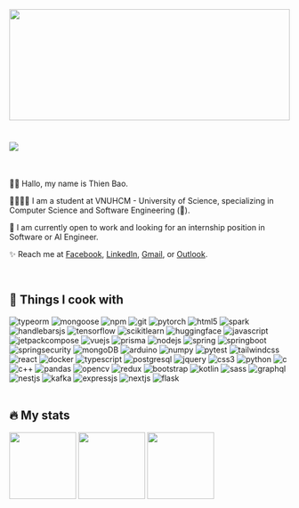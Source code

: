 <div width="100%">
  <img width="100%" height="200px" src="aurora.svg" />
  <h1>
    <img src="https://readme-typing-svg.herokuapp.com?lines=Hello+There+👋;This+is+Thien+Bao+🗣️;Nice+to+meet+you+✨&font=Cascadia+Code&size=30&color=70A5FD" />
  </h1>
</div>

<br />

<div>
  <p>👋🏻 Hallo, my name is Thien Bao.</p>
  <p>🧑🏻‍🦽‍➡️ I am a student at VNUHCM - University of Science, specializing in Computer Science and Software Engineering (🤔).</p>
  <p>🥺 I am currently open to work and looking for an internship position in Software or AI Engineer.</p>
  <p>✨ Reach me at <a href="https://www.facebook.com/thiennbao.204">Facebook</a>, <a href="https://www.linkedin.com/in/thiennbao">LinkedIn</a>, <a href="mailto:thiennbao.204@gmail.com">Gmail</a>, or <a href="mailto:22127032@student.hcmus.edu.vn">Outlook</a>.</p>
</div>

<br />

<div>
  <h2>🍳 Things I cook with</h2>
  <img alt="typeorm" src="https://img.shields.io/badge/-TypeORM-AE2823?style=flat-square&logo=typeorm&logoColor=white" />
  <img alt="mongoose" src="https://img.shields.io/badge/-Mongoose-BB3333?style=flat-square&logo=mongoose&logoColor=white" />
  <img alt="npm" src="https://img.shields.io/badge/npm-CB3837?style=flat-square&logo=npm&logoColor=white" />
  <img alt="git" src="https://img.shields.io/badge/Git-F05032?style=flat-square&logo=git&logoColor=white" />
  <img alt="pytorch" src="https://img.shields.io/badge/PyTorch-EE4C2C.svg?style=flat-square&logo=pytorch&logoColor=white" />
  <img alt="html5" src="https://img.shields.io/badge/HTML5-E34F26?style=flat-square&logo=html5&logoColor=white" />
  <img alt="spark" src="https://img.shields.io/badge/Spark-E25A1C.svg?style=flat-square&logo=apache-spark&logoColor=white" />
  <img alt="handlebarsjs" src="https://img.shields.io/badge/Handlebars.js-F0772B?style=flat-square&logo=handlebars.js&logoColor=white" />
  <img alt="tensorflow" src="https://img.shields.io/badge/TensorFlow-F7801E.svg?style=flat-square&logo=tensorflow&logoColor=white" />
  <img alt="scikitlearn" src="https://img.shields.io/badge/Scikit_learn-F7931E?style=flat-square&logo=scikit-learn&logoColor=white" />
  <img alt="huggingface" src="https://img.shields.io/badge/Hugging%20Face-FFD21E.svg?style=flat-square&logo=huggingface&logoColor=black" />
  <img alt="javascript" src="https://img.shields.io/badge/JavaScript-F7DF1E?style=flat-square&logo=javascript&logoColor=black">
  <img alt="jetpackcompose" src="https://img.shields.io/badge/Jetpack_Compose-2EB76B?style=flat-square&logo=jetpackcompose&logoColor=white" />
  <img alt="vuejs" src="https://img.shields.io/badge/Vue.js-4FC08D?style=flat-square&logo=vue.js&logoColor=white" />
  <img alt="prisma" src="https://img.shields.io/badge/Prisma-10B981?style=flat-square&logo=Prisma&logoColor=white" />
  <img alt="nodejs" src="https://img.shields.io/badge/Node.js-5FA04E?style=flat-square&logo=node.js&logoColor=white" />
  <img alt="spring" src="https://img.shields.io/badge/-Spring-6DB33F?style=flat-square&logo=spring&logoColor=white" />
  <img alt="springboot" src="https://img.shields.io/badge/-Spring%20Boot-6DB33F?style=flat-square&logo=springboot&logoColor=white" />
  <img alt="springsecurity" src="https://img.shields.io/badge/-Spring%20Security-6DB33F?style=flat-square&logo=springsecurity&logoColor=white" />
  <img alt="mongoDB" src="https://img.shields.io/badge/-MongoDB-47A248?style=flat-square&logo=mongodb&logoColor=white" />
  <img alt="arduino" src="https://img.shields.io/badge/Arduino-00878F?style=flat-square&logo=arduino&logoColor=white" />
  <img alt="numpy" src="https://img.shields.io/badge/NumPy-0080B0.svg?style=flat-square&logo=numpy&logoColor=white" />
  <img alt="pytest" src="https://img.shields.io/badge/-Pytest-0A9EDC?style=flat-square&logo=pytest&logoColor=white" />
  <img alt="tailwindcss" src="https://img.shields.io/badge/Tailwind_CSS-06B6D4?style=flat-square&logo=tailwindcss&logoColor=white" />
  <img alt="react" src="https://img.shields.io/badge/React-45B8D8?style=flat-square&logo=react&logoColor=white" />
  <img alt="docker" src="https://img.shields.io/badge/Docker-2496ED?style=flat-square&logo=docker&logoColor=white" />
  <img alt="typescript" src="https://img.shields.io/badge/TypeScript-3178C6?style=flat-square&logo=typescript&logoColor=white" />
  <img alt="postgresql" src="https://img.shields.io/badge/PostgreSQL-4169E1?style=flat-square&logo=postgresql&logoColor=white" />
  <img alt="jquery" src="https://img.shields.io/badge/jQuery-0769AD?style=flat-square&logo=jquery&logoColor=white">
  <img alt="css3" src="https://img.shields.io/badge/CSS3-1572B6?style=flat-square&logo=css3&logoColor=white">
  <img alt="python" src="https://img.shields.io/badge/Python-1466BE?style=flat-square&logo=python&logoColor=white" />
  <img alt="c" src="https://img.shields.io/badge/C-00599C?style=flat-square&logo=c&logoColor=white" />
  <img alt="c++" src="https://img.shields.io/badge/C++-00599C?style=flat-square&logo=c%2B%2B&logoColor=white" />
  <img alt="pandas" src="https://img.shields.io/badge/Pandas-5C3EE0?style=flat-square&logo=pandas&logoColor=white" />
  <img alt="opencv" src="https://img.shields.io/badge/OpenCV-5C3EE8.svg?style=flat-square&logo=opencv&logoColor=white" />
  <img alt="redux" src="https://img.shields.io/badge/Redux-764ABC?style=flat-square&logo=redux&logoColor=white" />
  <img alt="bootstrap" src="https://img.shields.io/badge/Bootstrap-7952B3?style=flat-square&logo=bootstrap&logoColor=white" />
  <img alt="kotlin" src="https://img.shields.io/badge/Kotlin-AA2AEC?style=flat-square&logo=kotlin&logoColor=white" />
  <img alt="sass" src="https://img.shields.io/badge/Sass-CC6699?style=flat-square&logo=sass&logoColor=white" />
  <img alt="graphql" src="https://img.shields.io/badge/GraphQL-E10098.svg?style=flat-square&logo=graphql&logoColor=white" />
  <img alt="nestjs" src="https://img.shields.io/badge/NestJS-E0234E.svg?style=flat-square&logo=nestjs&logoColor=white" />
  <img alt="kafka" src="https://img.shields.io/badge/Kafka-622e45.svg?style=flat-square&logo=apache-kafka&logoColor=white" />
  <img alt="expressjs" src="https://img.shields.io/badge/Express-000000?style=flat-square&logo=express&logoColor=white" />
  <img alt="nextjs" src="https://img.shields.io/badge/Next.js-000000?style=flat-square&logo=nextdotjs&logoColor=white" />
  <img alt="flask" src="https://img.shields.io/badge/Flask-000000.svg?style=flat-square&logo=flask&logoColor=white" />



</div>

<br />

<div>
  <h2>🔥 My stats</h2>
  <img height="120px" src="https://github-readme-stats.vercel.app/api?username=thiennbao&show_icons=true&theme=tokyonight&hide_border=true" />
  <img height="120px" src="https://github-readme-stats.vercel.app/api/top-langs/?username=thiennbao&langs_count=8&layout=compact&theme=tokyonight&hide_border=true" />
  <img height="120px" src="https://streak-stats.demolab.com/?user=thiennbao&mode=weekly&theme=tokyonight&hide_border=true" />
</div>
